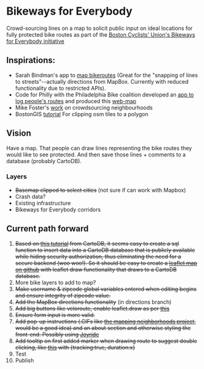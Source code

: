# Bikeways for Everybody
Crowd-sourcing lines on a map to solicit public input on ideal locations for fully protected bike routes as part of the [Boston Cyclists' Union's Bikeways for Everybody initiative](http://bostoncyclistsunion.org/bikeways-for-everybody/)


## Inspirations:  
 * Sarah Bindman's app to [map bikeroutes](https://github.com/sbindman/Veloroute) (Great for the "snapping of lines to streets"--actually directions from MapBox. Currently with reduced functionality due to restricted APIs). 
 * Code for Philly with the Philadelphia Bike coalition developed an [app to log people's routes](http://cyclephilly.org/) and produced this [web-map](http://www.dvrpc.org/webmaps/cyclephilly/)
 * Mike Foster's [work](https://github.com/mjfoster83/neighborhoods) on crowdsourcing neighbourhoods
 * BostonGIS [tutorial](http://www.bostongis.com/PrinterFriendly.aspx?content_name=using_custom_osm_tiles) For clipping osm tiles to a polygon 


## Vision  
Have a map. That people can draw lines representing the bike routes they would like to see protected. And then save those lines + comments to a database (probably CartoDB).

### Layers  
 * ~~Basemap clipped to select cities~~ (not sure if can work with Mapbox)
 * Crash data?
 * Existing infrastructure
 * Bikeways for Everybody corridors

## Current path forward
1. ~~Based on [this tutorial](http://blog.cartodb.com/read-and-write-to-cartodb-with-the-leaflet-draw-plugin/) from CartoDB, it seems easy to create a sql function to insert data into a CartoDB database that is publicly available while hiding security authorization, thus eliminating the need for a secure backend (woo woo!). So it should be easy to create a [leaflet map on github](https://github.com/radumas/crowdmap-basic) with leaflet draw functionality that draws to a CartoDB database.~~
2. More bike layers to add to map?
3. ~~Make username & zipcode global variables entered when editing begins and ensure integrity of zipcode value.~~
3. ~~Add the MapBox directions functionality~~ (in directions branch)
4. ~~Add big buttons like veloroute, enable leaflet.draw as per [this](https://stackoverflow.com/questions/15775103/leaflet-draw-mapping-how-to-initiate-the-draw-function-without-toolbar)~~
5. ~~Ensure form input is more valid.~~
4. ~~Add pop-up instructions (.GIFs like [the mapping neighborhoods project](http://maps.graphicarto.com/twincityhoods/), would be a good idea)  and an about section and otherwise styling the front-end. Possibly using [Joyride](http://zurb.com/playground/jquery-joyride-feature-tour-plugin)~~
5. ~~Add tooltip on first added marker when drawing route to suggest double clicking, like [this](http://stackoverflow.com/a/15163105/4047679) with {tracking:true, duration:x}~~
5. Test
6. Publish
